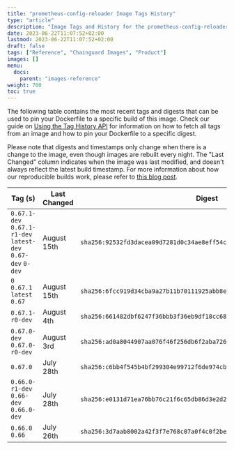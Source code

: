 ```yaml
---
title: "prometheus-config-reloader Image Tags History"
type: "article"
description: "Image Tags and History for the prometheus-config-reloader Chainguard Image"
date: 2023-06-22T11:07:52+02:00
lastmod: 2023-06-22T11:07:52+02:00
draft: false
tags: ["Reference", "Chainguard Images", "Product"]
images: []
menu:
  docs:
    parent: "images-reference"
weight: 700
toc: true
---
```


The following table contains the most recent tags and digests that can be used to pin your Dockerfile to a specific build of this image. Check our guide on [Using the Tag History API](/chainguard/chainguard-images/using-the-tag-history-api/) for information on how to fetch all tags from an image and how to pin your Dockerfile to a specific digest.

Please note that digests and timestamps only change when there is a change to the image, even though images are rebuilt every night. The "Last Changed" column indicates when the image was last modified, and doesn't always reflect the latest build timestamp. For more information about how our reproducible builds work, please refer to [this blog post](https://www.chainguard.dev/unchained/reproducing-chainguards-reproducible-image-builds).

| Tag (s)                                                       | Last Changed | Digest                                                                    |
|---------------------------------------------------------------|--------------|---------------------------------------------------------------------------|
|  `0.67.1-dev` `0.67.1-r1-dev` `latest-dev` `0.67-dev` `0-dev` | August 15th  | `sha256:92532fd3dacea09d7281d0c34ae8eff54c3a6d0d1c9bbc7b0fcc942abbeb54e3` |
|  `0` `0.67.1` `latest` `0.67`                                 | August 15th  | `sha256:6fcc919d34cba9a27b11b70111925abb8eb1462c53ae5c891c9d0fca881d699b` |
|  `0.67.1-r0-dev`                                              | August 4th   | `sha256:661482dbf6247f36bbb3f36eb9df18cc68f67312f6e1a1a5af8a9798d85ed546` |
|  `0.67.0-dev` `0.67.0-r0-dev`                                 | August 3rd   | `sha256:ad0a8044907aa076f46f256db6f2aba726da3933fea62155483a1bb3a0a4078c` |
|  `0.67.0`                                                     | July 28th    | `sha256:c6bb4f545b4bf299304e99712f6de974cbf83c3eed4ce534a3efeef40b0c8d31` |
|  `0.66.0-r1-dev` `0.66-dev` `0.66.0-dev`                      | July 28th    | `sha256:e0131d71ea76bb76c21f6c65db86d3e2d2c393e41e8e51bddd7dcc3b9e8584e5` |
|  `0.66.0` `0.66`                                              | July 26th    | `sha256:3d7aab8002a42f3f7e768c07a0f4c0f2be2cc6253be96cb105ff7e33d907885f` |
